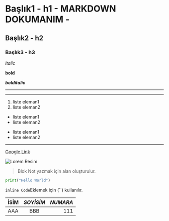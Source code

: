 # Başlık1 - h1 - MARKDOWN DOKUMANIM -
## Başlık2 - h2
### Başlık3 - h3

*italic*

**bold**

***bolditalic***

***

-------------

1. liste eleman1
2. liste eleman2

* liste eleman1
* liste eleman2

- liste eleman1
- liste eleman2

***

[Google Link](http://google.com)

![Lorem Resim](https://picsum.photos/200/300)

> Blok Not yazmak için alan oluşturulur.

```python
print("Hello World")
```

`inline Code`Eklemek için (``) kullanılır.

| İSİM | *SOYİSİM* | ***NUMARA*** |
| :--- | :---: | ---: |
| AAA | BBB | 111 |